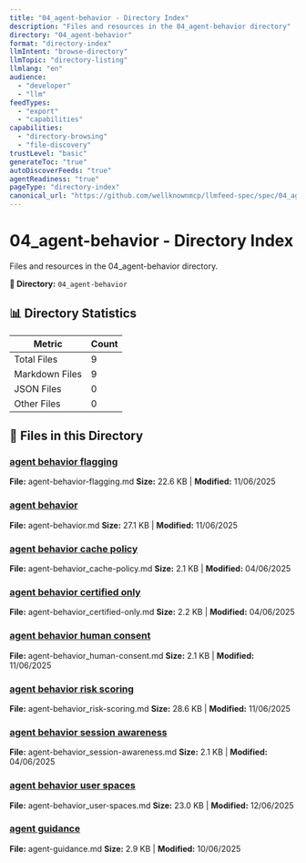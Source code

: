 ```yaml
---
title: "04_agent-behavior - Directory Index"
description: "Files and resources in the 04_agent-behavior directory"
directory: "04_agent-behavior"
format: "directory-index"
llmIntent: "browse-directory"
llmTopic: "directory-listing"
llmlang: "en"
audience:
  - "developer"
  - "llm"
feedTypes:
  - "export"
  - "capabilities"
capabilities:
  - "directory-browsing"
  - "file-discovery"
trustLevel: "basic"
generateToc: "true"
autoDiscoverFeeds: "true"
agentReadiness: "true"
pageType: "directory-index"
canonical_url: "https://github.com/wellknownmcp/llmfeed-spec/spec/04_agent-behavior/"
---
```


# 04_agent-behavior - Directory Index

Files and resources in the 04_agent-behavior directory.

**📍 Directory:** `04_agent-behavior`

## 📊 Directory Statistics

| Metric | Count |
|--------|-------|
| Total Files | 9 |
| Markdown Files | 9 |
| JSON Files | 0 |
| Other Files | 0 |

## 📁 Files in this Directory

### [agent behavior flagging](agent-behavior-flagging)
**File:** agent-behavior-flagging.md
**Size:** 22.6 KB | **Modified:** 11/06/2025

### [agent behavior](agent-behavior)
**File:** agent-behavior.md
**Size:** 27.1 KB | **Modified:** 11/06/2025

### [agent behavior cache policy](agent-behavior_cache-policy)
**File:** agent-behavior_cache-policy.md
**Size:** 2.1 KB | **Modified:** 04/06/2025

### [agent behavior certified only](agent-behavior_certified-only)
**File:** agent-behavior_certified-only.md
**Size:** 2.2 KB | **Modified:** 04/06/2025

### [agent behavior human consent](agent-behavior_human-consent)
**File:** agent-behavior_human-consent.md
**Size:** 2.1 KB | **Modified:** 11/06/2025

### [agent behavior risk scoring](agent-behavior_risk-scoring)
**File:** agent-behavior_risk-scoring.md
**Size:** 28.6 KB | **Modified:** 11/06/2025

### [agent behavior session awareness](agent-behavior_session-awareness)
**File:** agent-behavior_session-awareness.md
**Size:** 2.1 KB | **Modified:** 04/06/2025

### [agent behavior user spaces](agent-behavior_user-spaces)
**File:** agent-behavior_user-spaces.md
**Size:** 23.0 KB | **Modified:** 12/06/2025

### [agent guidance](agent-guidance)
**File:** agent-guidance.md
**Size:** 2.9 KB | **Modified:** 10/06/2025

